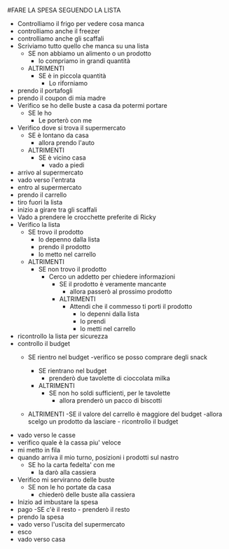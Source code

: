 #FARE LA SPESA SEGUENDO LA LISTA 

 - Controlliamo il frigo per vedere cosa manca
 - controlliamo anche il freezer
 - controlliamo anche gli scaffali
 - Scriviamo tutto quello che manca su una lista
     - SE non abbiamo un alimento o un prodotto
         - lo compriamo in grandi quantità
     - ALTRIMENTI
         - SE è in piccola quantità
             - Lo riforniamo
 - prendo il portafogli
 - prendo il coupon di mia madre
 - Verifico se ho delle buste a casa da potermi portare
     - SE le ho
         - Le porterò con me
 - Verifico dove si trova il supermercato
     - SE è lontano da casa
         - allora prendo l'auto
     - ALTRIMENTI
         - SE è vicino casa
             - vado a piedi
 - arrivo al supermercato
 - vado verso l'entrata
 - entro al supermercato
 - prendo il carrello
 - tiro fuori la lista
 - inizio a girare tra gli scaffali
 - Vado a prendere le crocchette preferite di Ricky
 - Verifico la lista
     - SE trovo il prodotto
         - lo depenno dalla lista
         - prendo il prodotto
         - lo metto nel carrello
     - ALTRIMENTI
         - SE non trovo il prodotto
             - Cerco un addetto per chiedere informazioni
                 - SE il prodotto è veramente mancante
                     - allora passerò al prossimo prodotto
                 - ALTRIMENTI
                     - Attendi che il commesso ti porti il prodotto
                         - lo depenni dalla lista
                         - lo prendi
                         - lo metti nel carrello
 - ricontrollo la lista per sicurezza
 - controllo il budget 
     - SE rientro nel budget
         -verifico se posso comprare degli snack
         - SE rientrano nel budget
             - prenderò due tavolette di cioccolata milka
         - ALTRIMENTI
             - SE non ho soldi sufficienti, per le tavolette
                 - allora prenderò un pacco di biscotti

     - ALTRIMENTI
         -SE il valore del carrello è maggiore del budget
             -allora scelgo un prodotto da lasciare
             - ricontrollo il budget
 - vado verso le casse
 - verifico quale è la cassa piu' veloce
 - mi metto in fila
 - quando arriva il mio turno, posizioni i prodotti sul nastro
     - SE ho la carta fedelta' con me
         - la darò alla cassiera
 - Verifico mi serviranno delle buste
     - SE non le ho portate da casa
         - chiederò delle buste alla cassiera
 - Inizio ad imbustare la spesa
 - pago 
     -SE c'è il resto
         - prenderò il resto
 - prendo la spesa
 - vado verso l'uscita del supermercato
 - esco
 - vado verso casa